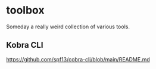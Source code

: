 # toolbox

Someday a really weird collection of various tools.

## Kobra CLI

https://github.com/spf13/cobra-cli/blob/main/README.md
